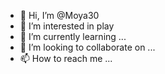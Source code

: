 - 👋 Hi, I’m @Moya30
- 👀 I’m interested in play
- 🌱 I’m currently learning ...
- 💞️ I’m looking to collaborate on ...
- 📫 How to reach me ...

<!---
Moya30/Moya30 is a ✨ special ✨ repository because its `README.md` (this file) appears on your GitHub profile.
You can click the Preview link to take a look at your changes.
--->
